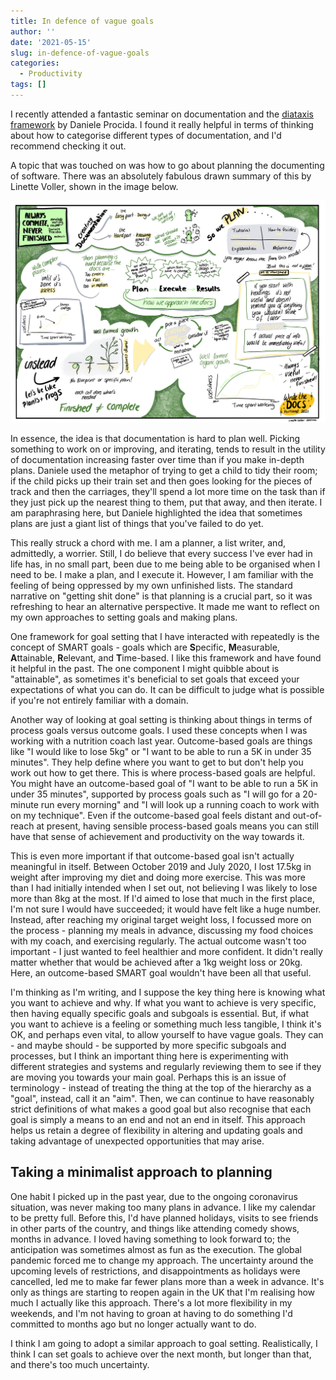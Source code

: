 ```yaml
---
title: In defence of vague goals
author: ''
date: '2021-05-15'
slug: in-defence-of-vague-goals
categories:
  - Productivity
tags: []
---
```


I recently attended a fantastic seminar on documentation and the [diataxis framework](https://diataxis.fr/) by Daniele Procida.  I found it really helpful in terms of thinking about how to categorise different types of documentation, and I'd recommend checking it out.  

A topic that was touched on was how to go about planning the documenting of software.  There was an absolutely fabulous drawn summary of this by Linette Voller, shown in the image below.

![](images/voller.jpeg)

In essence, the idea is that documentation is hard to plan well. Picking something to work on or improving, and iterating, tends to result in the utility of documentation increasing faster over time than if you make in-depth plans.  Daniele used the metaphor of trying to get a child to tidy their room; if the child picks up their train set and then goes looking for the pieces of track and then the carriages, they'll spend a lot more time on the task than if they just pick up the nearest thing to them, put that away, and then iterate.  I am paraphrasing here, but Daniele highlighted the idea that sometimes plans are just a giant list of things that you've failed to do yet.

This really struck a chord with me.  I am a planner, a list writer, and, admittedly, a worrier. Still, I do believe that every success I've ever had in life has, in no small part, been due to me being able to be organised when I need to be.  I make a plan, and I execute it.  However, I am familiar with the feeling of being oppressed by my own unfinished lists.  The standard narrative on "getting shit done" is that planning is a crucial part, so it was refreshing to hear an alternative perspective. It made me want to reflect on my own approaches to setting goals and making plans.

One framework for goal setting that I have interacted with repeatedly is the concept of SMART goals - goals which are **S**pecific, **M**easurable, **A**ttainable, **R**elevant, and **T**ime-based.  I like this framework and have found it helpful in the past.  The one component I might quibble about is "attainable", as sometimes it's beneficial to set goals that exceed your expectations of what you can do. It can be difficult to judge what is possible if you're not entirely familiar with a domain.

Another way of looking at goal setting is thinking about things in terms of process goals versus outcome goals.  I used these concepts when I was working with a nutrition coach last year.  Outcome-based goals are things like "I would like to lose 5kg" or "I want to be able to run a 5K in under 35 minutes".  They help define where you want to get to but don't help you work out how to get there.  This is where process-based goals are helpful.  You might have an outcome-based goal of "I want to be able to run a 5K in under 35 minutes", supported by process goals such as "I will go for a 20-minute run every morning" and "I will look up a running coach to work with on my technique".  Even if the outcome-based goal feels distant and out-of-reach at present, having sensible process-based goals means you can still have that sense of achievement and productivity on the way towards it.  

This is even more important if that outcome-based goal isn't actually meaningful in itself.  Between October 2019 and July 2020, I lost 17.5kg in weight after improving my diet and doing more exercise.  This was more than I had initially intended when I set out, not believing I was likely to lose more than 8kg at the most.  If I'd aimed to lose that much in the first place, I'm not sure I would have succeeded; it would have felt like a huge number.  Instead, after reaching my original target weight loss, I focussed more on the process - planning my meals in advance, discussing my food choices with my coach, and exercising regularly.  The actual outcome wasn't too important - I just wanted to feel healthier and more confident. It didn't really matter whether that would be achieved after a 1kg weight loss or 20kg.  Here, an outcome-based SMART goal wouldn't have been all that useful.

I'm thinking as I'm writing, and I suppose the key thing here is knowing what you want to achieve and why.  If what you want to achieve is very specific, then having equally specific goals and subgoals is essential.  But, if what you want to achieve is a feeling or something much less tangible, I think it's OK, and perhaps even vital, to allow yourself to have vague goals.  They can - and maybe should - be supported by more specific subgoals and processes, but I think an important thing here is experimenting with different strategies and systems and regularly reviewing them to see if they are moving you towards your main goal.  Perhaps this is an issue of terminology - instead of treating the thing at the top of the hierarchy as a "goal", instead, call it an "aim".  Then, we can continue to have reasonably strict definitions of what makes a good goal but also recognise that each goal is simply a means to an end and not an end in itself.  This approach helps us retain a degree of flexibility in altering and updating goals and taking advantage of unexpected opportunities that may arise.

## Taking a minimalist approach to planning

One habit I picked up in the past year, due to the ongoing coronavirus situation, was never making too many plans in advance.  I like my calendar to be pretty full. Before this, I'd have planned holidays, visits to see friends in other parts of the country, and things like attending comedy shows, months in advance.  I loved having something to look forward to; the anticipation was sometimes almost as fun as the execution.  The global pandemic forced me to change my approach.  The uncertainty around the upcoming levels of restrictions, and disappointments as holidays were cancelled, led me to make far fewer plans more than a week in advance.  It's only as things are starting to reopen again in the UK that I'm realising how much I actually like this approach.  There's a lot more flexibility in my weekends, and I'm not having to groan at having to do something I'd committed to months ago but no longer actually want to do.

I think I am going to adopt a similar approach to goal setting.  Realistically, I think I can set goals to achieve over the next month, but longer than that, and there's too much uncertainty.


